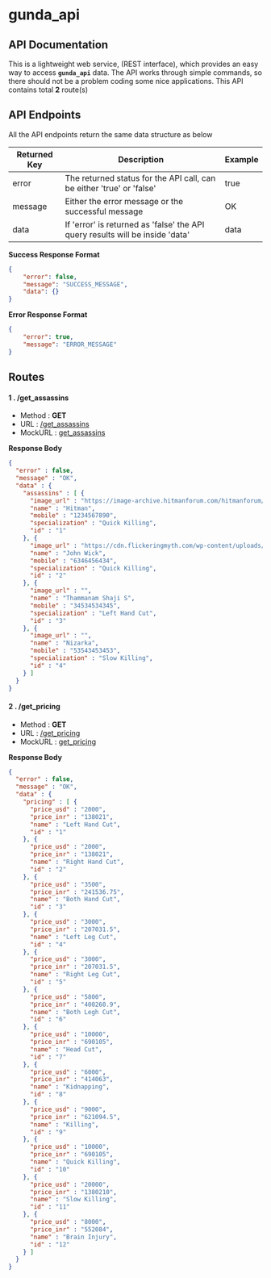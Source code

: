 # gunda_api

## API Documentation

This is a lightweight web service, (REST interface), which provides an easy way to access **`gunda_api`** data.
The API works through simple commands, so there should not be a problem coding some nice applications.
This API contains total **2** route(s)


## API Endpoints

All the API endpoints return the same data structure as below

|Returned Key|Description|Example|
|------------|-----------|-------|
|error|The returned status for the API call, can be either 'true' or 'false'|true|
|message|Either the error message or the successful message|OK|
|data|If 'error' is returned as 'false' the API query results will be inside 'data'|data|


**Success Response Format**

```json
{
    "error": false,
    "message": "SUCCESS_MESSAGE",
    "data": {}
}
```

**Error Response Format**

```json
{
    "error": true,
    "message": "ERROR_MESSAGE"
}
```

## Routes



#### 1 . /get_assassins

- Method : **GET**
- URL : [/get_assassins](http://localhost:8080/mock_api/get_json/gunda_api/get_assassins)
- MockURL : [get_assassins](http://theapache64.com/mock_api/get_json/gunda_api/get_assassins?is_skip_auth=true&is_skip_param=true)



**Response Body**
```json
{
  "error" : false,
  "message" : "OK",
  "data" : {
    "assassins" : [ {
      "image_url" : "https://image-archive.hitmanforum.com/hitmanforum/original/2X/d/d093f2431aa45e6e45d43da9c585e8515fcfc999.jpg",
      "name" : "Hitman",
      "mobile" : "1234567890",
      "specialization" : "Quick Killing",
      "id" : "1"
    }, {
      "image_url" : "https://cdn.flickeringmyth.com/wp-content/uploads/2018/04/John-Wick-2-600x336.jpg",
      "name" : "John Wick",
      "mobile" : "6346456434",
      "specialization" : "Quick Killing",
      "id" : "2"
    }, {
      "image_url" : "",
      "name" : "Thammanam Shaji S",
      "mobile" : "34534534345",
      "specialization" : "Left Hand Cut",
      "id" : "3"
    }, {
      "image_url" : "",
      "name" : "Nizarka",
      "mobile" : "53543453453",
      "specialization" : "Slow Killing",
      "id" : "4"
    } ]
  }
}
```


#### 2 . /get_pricing

- Method : **GET**
- URL : [/get_pricing](http://localhost:8080/mock_api/get_json/gunda_api/get_pricing)
- MockURL : [get_pricing](http://theapache64.com/mock_api/get_json/gunda_api/get_pricing?is_skip_auth=true&is_skip_param=true)



**Response Body**
```json
{
  "error" : false,
  "message" : "OK",
  "data" : {
    "pricing" : [ {
      "price_usd" : "2000",
      "price_inr" : "138021",
      "name" : "Left Hand Cut",
      "id" : "1"
    }, {
      "price_usd" : "2000",
      "price_inr" : "138021",
      "name" : "Right Hand Cut",
      "id" : "2"
    }, {
      "price_usd" : "3500",
      "price_inr" : "241536.75",
      "name" : "Both Hand Cut",
      "id" : "3"
    }, {
      "price_usd" : "3000",
      "price_inr" : "207031.5",
      "name" : "Left Leg Cut",
      "id" : "4"
    }, {
      "price_usd" : "3000",
      "price_inr" : "207031.5",
      "name" : "Right Leg Cut",
      "id" : "5"
    }, {
      "price_usd" : "5800",
      "price_inr" : "400260.9",
      "name" : "Both Legh Cut",
      "id" : "6"
    }, {
      "price_usd" : "10000",
      "price_inr" : "690105",
      "name" : "Head Cut",
      "id" : "7"
    }, {
      "price_usd" : "6000",
      "price_inr" : "414063",
      "name" : "Kidnapping",
      "id" : "8"
    }, {
      "price_usd" : "9000",
      "price_inr" : "621094.5",
      "name" : "Killing",
      "id" : "9"
    }, {
      "price_usd" : "10000",
      "price_inr" : "690105",
      "name" : "Quick Killing",
      "id" : "10"
    }, {
      "price_usd" : "20000",
      "price_inr" : "1380210",
      "name" : "Slow Killing",
      "id" : "11"
    }, {
      "price_usd" : "8000",
      "price_inr" : "552084",
      "name" : "Brain Injury",
      "id" : "12"
    } ]
  }
}
```



